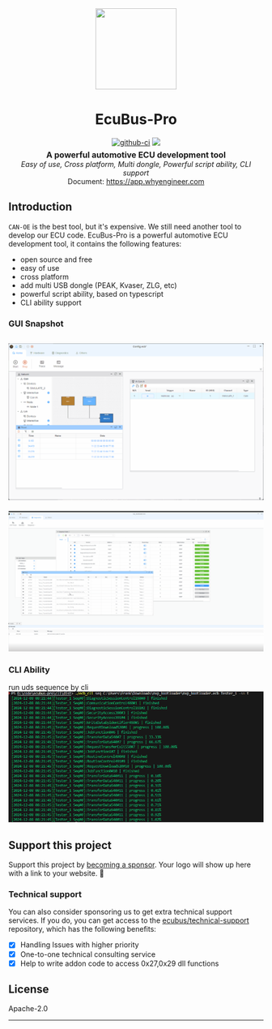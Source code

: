<div align="center">
  <a href="https://app.whyengineer.com">
    <img width="160" height="160" src="https://ecubus.oss-cn-chengdu.aliyuncs.com/img/logo256.png">
  </a>

  <h1>EcuBus-Pro</h1>

   <div style="margin:5px; display: flex; justify-content: center; align-items: center;gap:4px">
    <a href="https://github.com/ecubus/EcuBus-Pro/releases">
      <img src="https://github.com/ecubus/EcuBus-Pro/actions/workflows/build.yml/badge.svg" alt="github-ci" />
    </a>
    <a href="https://github.com/ecubus/EcuBus-Pro">
       <img src="https://img.shields.io/github/stars/ecubus/EcuBus-Pro"/>
    </a>
  </div>
  <b style="font-size:16px">A powerful automotive ECU development tool</b><br/>
  <i>Easy of use, Cross platform, Multi dongle, Powerful script ability, CLI support</i><br/>
  Document: <a href="https://app.whyengineer.com">https://app.whyengineer.com</a>
</div>

## Introduction

`CAN-OE` is the best tool, but it's expensive. We still need another tool to develop our ECU code. EcuBus-Pro is a powerful automotive ECU development tool, it contains the following features:
* open source and free
* easy of use
* cross platform
* add multi USB dongle (PEAK, Kvaser, ZLG, etc)  
* powerful script ability, based on typescript
* CLI ability support

### GUI Snapshot

![base1](./docs/about/base1.gif)
---
![base1](./docs/about/uds.gif)

### CLI Ability

run uds sequence by cli
![alt text](./docs/about/seq.png)


## Support this project

Support this project by [becoming a sponsor](./docs/about/sponsor). Your logo will show up here with a link to your website. 🙏

### Technical support

You can also consider sponsoring us to get extra technical support services. If you do, you can get access to the [ecubus/technical-support](https://github.com/ecubus/technical-support) repository, which has the following benefits:

- [X] Handling Issues with higher priority
- [X] One-to-one technical consulting service
- [X] Help to write addon code to access 0x27,0x29 dll functions

## License
Apache-2.0

---

<script setup>
  import 'viewerjs/dist/viewer.css';
import Viewer from 'viewerjs';
import { onMounted,onUnmounted} from 'vue';
onMounted(() => {
  const images = document.querySelectorAll('img[alt="base1"]');
  
   const viewerContainer = document.createElement('div');
   //setup attribute id for viewerContainer
    viewerContainer.setAttribute('id', 'viewerContainer');


  viewerContainer.style.display = 'none';
  document.body.appendChild(viewerContainer);
  //css pointer
  images.forEach(img => img.style.cursor = 'pointer');
  images.forEach(img => viewerContainer.appendChild(img.cloneNode(true)));
  const viewer = new Viewer(viewerContainer, {
    inline: false,
    zoomRatio: 0.1,
  });
  images.forEach((img, index) => {
    img.addEventListener('click', () => {
      viewer.view(index);
    });
  });
});
onUnmounted(() => {
  const viewerContainer = document.getElementById('viewerContainer');
  if (viewerContainer) {
    viewerContainer.remove();
  }
});
</script>


